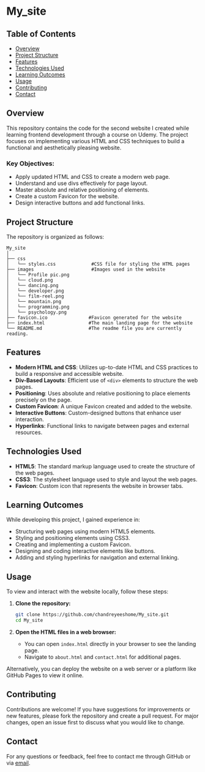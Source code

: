 # My_site

## Table of Contents
- [Overview](#overview)
- [Project Structure](#project-structure)
- [Features](#features)
- [Technologies Used](#technologies-used)
- [Learning Outcomes](#learning-outcomes)
- [Usage](#usage)
- [Contributing](#contributing)
- [Contact](#contact)

## Overview

This repository contains the code for the second website I created while learning frontend development through a course on Udemy. The project focuses on implementing various HTML and CSS techniques to build a functional and aesthetically pleasing website.

### Key Objectives:
- Apply updated HTML and CSS to create a modern web page.
- Understand and use divs effectively for page layout.
- Master absolute and relative positioning of elements.
- Create a custom Favicon for the website.
- Design interactive buttons and add functional links.

## Project Structure

The repository is organized as follows:

```
My_site
│
├── css
│   └── styles.css             #CSS file for styling the HTML pages
├── images                     #Images used in the website
│   └── Profile pic.png
│   └── cloud.png
│   └── dancing.png
│   └── developer.png
│   └── film-reel.png
│   └── mountain.png
│   └── programming.png
│   └── psychology.png
├── favicon.ico               #Favicon generated for the website
├── index.html                #The main landing page for the website
└── README.md                 #The readme file you are currently reading.
```

## Features

- **Modern HTML and CSS**: Utilizes up-to-date HTML and CSS practices to build a responsive and accessible website.
- **Div-Based Layouts**: Efficient use of `<div>` elements to structure the web pages.
- **Positioning**: Uses absolute and relative positioning to place elements precisely on the page.
- **Custom Favicon**: A unique Favicon created and added to the website.
- **Interactive Buttons**: Custom-designed buttons that enhance user interaction.
- **Hyperlinks**: Functional links to navigate between pages and external resources.

## Technologies Used

- **HTML5**: The standard markup language used to create the structure of the web pages.
- **CSS3**: The stylesheet language used to style and layout the web pages.
- **Favicon**: Custom icon that represents the website in browser tabs.

## Learning Outcomes

While developing this project, I gained experience in:
- Structuring web pages using modern HTML5 elements.
- Styling and positioning elements using CSS3.
- Creating and implementing a custom Favicon.
- Designing and coding interactive elements like buttons.
- Adding and styling hyperlinks for navigation and external linking.

## Usage

To view and interact with the website locally, follow these steps:

1. **Clone the repository:**

   ```bash
   git clone https://github.com/chandreyeeshome/My_site.git
   cd My_site
   ```

2. **Open the HTML files in a web browser:**
   - You can open `index.html` directly in your browser to see the landing page.
   - Navigate to `about.html` and `contact.html` for additional pages.

Alternatively, you can deploy the website on a web server or a platform like GitHub Pages to view it online.

## Contributing

Contributions are welcome! If you have suggestions for improvements or new features, please fork the repository and create a pull request. For major changes, open an issue first to discuss what you would like to change.

## Contact

For any questions or feedback, feel free to contact me through GitHub or via [email](mailto:chandreyeeshome04@gmail.com).
